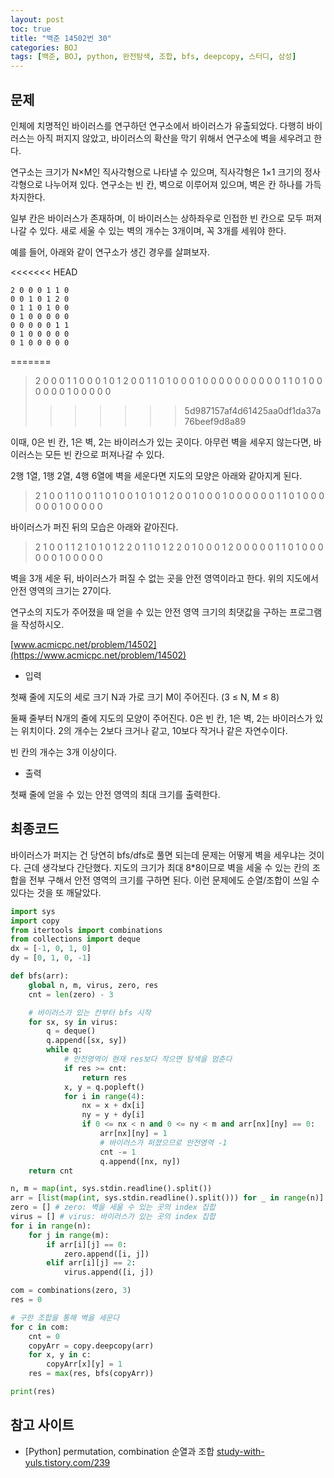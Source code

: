 ```yaml
---
layout: post
toc: true
title: "백준 14502번 30"
categories: BOJ
tags: [백준, BOJ, python, 완전탐색, 조합, bfs, deepcopy, 스터디, 삼성]
---
```


## 문제
인체에 치명적인 바이러스를 연구하던 연구소에서 바이러스가 유출되었다. 다행히 바이러스는 아직 퍼지지 않았고, 바이러스의 확산을 막기 위해서 연구소에 벽을 세우려고 한다.

연구소는 크기가 N×M인 직사각형으로 나타낼 수 있으며, 직사각형은 1×1 크기의 정사각형으로 나누어져 있다. 연구소는 빈 칸, 벽으로 이루어져 있으며, 벽은 칸 하나를 가득 차지한다.

일부 칸은 바이러스가 존재하며, 이 바이러스는 상하좌우로 인접한 빈 칸으로 모두 퍼져나갈 수 있다. 새로 세울 수 있는 벽의 개수는 3개이며, 꼭 3개를 세워야 한다.

예를 들어, 아래와 같이 연구소가 생긴 경우를 살펴보자.

<<<<<<< HEAD
```
2 0 0 0 1 1 0
0 0 1 0 1 2 0
0 1 1 0 1 0 0
0 1 0 0 0 0 0
0 0 0 0 0 1 1
0 1 0 0 0 0 0
0 1 0 0 0 0 0
```
=======
>2 0 0 0 1 1 0
>0 0 1 0 1 2 0
>0 1 1 0 1 0 0
>0 1 0 0 0 0 0
>0 0 0 0 0 1 1
>0 1 0 0 0 0 0
>0 1 0 0 0 0 0
>>>>>>> 5d987157af4d61425aa0df1da37a76beef9d8a89

이때, 0은 빈 칸, 1은 벽, 2는 바이러스가 있는 곳이다. 아무런 벽을 세우지 않는다면, 바이러스는 모든 빈 칸으로 퍼져나갈 수 있다.

2행 1열, 1행 2열, 4행 6열에 벽을 세운다면 지도의 모양은 아래와 같아지게 된다.

>2 1 0 0 1 1 0
>0 1 1 0 1 0 0
>1 0 1 0 1 2 0
>0 1 0 0 0 1 0
>0 0 0 0 0 1 1
>0 1 0 0 0 0 0
>0 1 0 0 0 0 0

바이러스가 퍼진 뒤의 모습은 아래와 같아진다.

>2 1 0 0 1 1 2
>1 0 1 0 1 2 2
>0 1 1 0 1 2 2
>0 1 0 0 0 1 2
>0 0 0 0 0 1 1
>0 1 0 0 0 0 0
>0 1 0 0 0 0 0

벽을 3개 세운 뒤, 바이러스가 퍼질 수 없는 곳을 안전 영역이라고 한다. 위의 지도에서 안전 영역의 크기는 27이다.

연구소의 지도가 주어졌을 때 얻을 수 있는 안전 영역 크기의 최댓값을 구하는 프로그램을 작성하시오.

[www.acmicpc.net/problem/14502](https://www.acmicpc.net/problem/14502)

* 입력

첫째 줄에 지도의 세로 크기 N과 가로 크기 M이 주어진다. (3 ≤ N, M ≤ 8)

둘째 줄부터 N개의 줄에 지도의 모양이 주어진다. 0은 빈 칸, 1은 벽, 2는 바이러스가 있는 위치이다. 2의 개수는 2보다 크거나 같고, 10보다 작거나 같은 자연수이다.

빈 칸의 개수는 3개 이상이다.

* 출력

첫째 줄에 얻을 수 있는 안전 영역의 최대 크기를 출력한다.


## 최종코드

바이러스가 퍼지는 건 당연히 bfs/dfs로 풀면 되는데 문제는 어떻게 벽을 세우냐는 것이다. 근데 생각보다 간단했다. 지도의 크기가 최대 8*8이므로 벽을 세울 수 있는 칸의 조합을 전부 구해서 안전 영역의 크기를 구하면 된다. 이런 문제에도 순열/조합이 쓰일 수 있다는 것을 또 깨달았다.

```python
import sys
import copy
from itertools import combinations
from collections import deque
dx = [-1, 0, 1, 0]
dy = [0, 1, 0, -1]

def bfs(arr):
    global n, m, virus, zero, res
    cnt = len(zero) - 3

    # 바이러스가 있는 칸부터 bfs 시작
    for sx, sy in virus:
        q = deque()
        q.append([sx, sy])
        while q:
            # 안전영역이 현재 res보다 작으면 탐색을 멈춘다
            if res >= cnt:
                return res
            x, y = q.popleft()
            for i in range(4):
                nx = x + dx[i]
                ny = y + dy[i]
                if 0 <= nx < n and 0 <= ny < m and arr[nx][ny] == 0:
                    arr[nx][ny] = 1
                    # 바이러스가 퍼졌으므로 안전영역 -1
                    cnt -= 1
                    q.append([nx, ny])
    return cnt

n, m = map(int, sys.stdin.readline().split())
arr = [list(map(int, sys.stdin.readline().split())) for _ in range(n)]
zero = [] # zero: 벽을 세울 수 있는 곳의 index 집합
virus = [] # virus: 바이러스가 있는 곳의 index 집합
for i in range(n):
    for j in range(m):
        if arr[i][j] == 0:
            zero.append([i, j])
        elif arr[i][j] == 2:
            virus.append([i, j])

com = combinations(zero, 3)
res = 0

# 구한 조합을 통해 벽을 세운다
for c in com:
    cnt = 0
    copyArr = copy.deepcopy(arr)
    for x, y in c:
        copyArr[x][y] = 1
    res = max(res, bfs(copyArr))

print(res)
```


## 참고 사이트

- [Python] permutation, combination 순열과 조합 [study-with-yuls.tistory.com/239](https://study-with-yuls.tistory.com/239)
